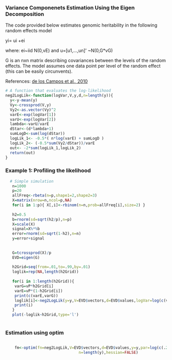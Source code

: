 ### Variance Componenets Estimation Using the Eigen Decomposition

The code provided below estimates genomic heritability in the following random effects model

   yi= ui +ei 
   
where: ei~iid N(0,vE)  and u=[u1,...,un]' ~N(0,G*vG)

G is an nxn matrix describing covariances between the levels of the random effects. The model assumes one data point per level of the random
effect (this can be easily circunvents).


References: [de los Campos et al., 2010]()

```R
# A function that evaluates the log-likelihood
neg2LogLik<-function(logVar,V,y,d,n=length(y)){
  y<-y-mean(y)
  Vy<-crossprod(V,y)
  Vy2<-as.vector(Vy)^2
  varE<-exp(logVar[1])
  varU<-exp(logVar[2])
  lambda<-varU/varE
  dStar<-(d*lambda+1)
  sumLogD<-sum(log(dStar))
  logLik_1<- -0.5*( n*log(varE) + sumLogD )
  logLik_2<- (-0.5*sum(Vy2/dStar))/varE
  out<- -2*sum(logLik_1,logLik_2)
  return(out)
}

```

### Example 1: Profiling the likelihood

```R
  # Simple simulation
   n=1000
   p=20
   allFreq<-rbeta(n=p,shape1=2,shape2=3)
   X=matrix(nrow=n,ncol=p,NA)
   for(i in 1:p){ X[,i]<-rbinom(n=n,prob=allFreq[i],size=2) }
   
   h2=0.5
   b=rnorm(sd=sqrt(h2/p),n=p)
   X=scale(X)
   signal=X%*%b
   error=rnorm(sd=sqrt(1-h2),n=n)
   y=error+signal
  
   
   G=tcrossprod(X)/p
   EVD=eigen(G)
  
   h2Grid=seq(from=.01,to=.99,by=.01)
   loglik=rep(NA,length(h2Grid))
  
   for(i in 1:length(h2Grid)){
    varG=vP*h2Grid[i]
    varE=vP*(1-h2Grid[i])
    print(c(varE,varG))
    loglik[i]<-neg2LogLik(y=y,V=EVD$vectors,d=EVD$values,logVar=log(c(varE,varG)))
    print(i)
   }
   plot(-loglik~h2Grid,type='l')
  
```
### Estimation using optim

```R

    fm<-optim(fn=neg2LogLik,V=EVD$vectors,d=EVD$values,y=y,par=log(c(.2,.8)),
                                n=length(y),hessian=FALSE)

```

